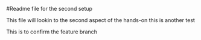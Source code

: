#Readme file for the second setup

This file will lookin to the second aspect of the hands-on
this is another test

This is to confirm the feature branch